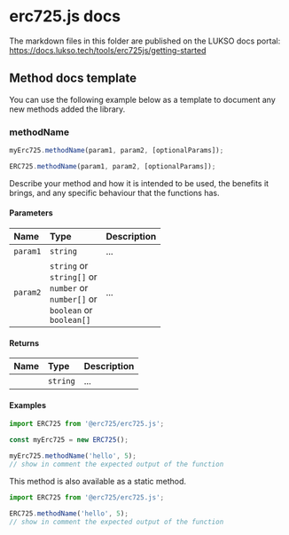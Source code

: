 # erc725.js docs

The markdown files in this folder are published on the LUKSO docs portal: <https://docs.lukso.tech/tools/erc725js/getting-started>

## Method docs template

You can use the following example below as a template to document any new methods added the library.

### methodName

```js
myErc725.methodName(param1, param2, [optionalParams]);
```

```js
ERC725.methodName(param1, param2, [optionalParams]);
```

Describe your method and how it is intended to be used, the benefits it brings, and any specific behaviour that the functions has.

#### Parameters

| Name     | Type                                                                                                       | Description |
| :------- | :--------------------------------------------------------------------------------------------------------- | :---------- |
| `param1` | `string`                                                                                                   | ...         |
| `param2` | `string` or <br/> `string[]` or <br/> `number` or <br/> `number[]` or <br/> `boolean` or <br/> `boolean[]` | ...         |

#### Returns

| Name | Type     | Description |
| :--- | :------- | :---------- |
|      | `string` | ...         |

#### Examples

```javascript
import ERC725 from '@erc725/erc725.js';

const myErc725 = new ERC725();

myErc725.methodName('hello', 5);
// show in comment the expected output of the function
```

This method is also available as a static method.

```javascript
import ERC725 from '@erc725/erc725.js';

ERC725.methodName('hello', 5);
// show in comment the expected output of the function
```
